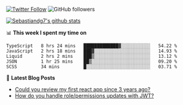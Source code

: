 <!--
[![visitors](https://visitor-badge.glitch.me/badge?page_id=sebastiandg7.sebastiandg7)](https://github.com/sebastiandg7)
-->
[![Twitter Follow](https://img.shields.io/twitter/follow/sebastiandg7?style=social&label=Follow)](https://twitter.com/sebastiandg7)
![GitHub followers](https://img.shields.io/github/followers/sebastiandg7?label=Follow&style=social)

[![Sebastiandg7's github stats](https://github-readme-stats.vercel.app/api?username=sebastiandg7)](https://github.com/anuraghazra/github-readme-stats)

📊 **This week I spent my time on**
<!--START_SECTION:waka-->
```text
TypeScript   8 hrs 24 mins   █████████████▓░░░░░░░░░░░   54.22 % 
JavaScript   2 hrs 18 mins   ███▓░░░░░░░░░░░░░░░░░░░░░   14.93 % 
Liquid       2 hrs 2 mins    ███▒░░░░░░░░░░░░░░░░░░░░░   13.12 % 
JSON         1 hr 25 mins    ██▒░░░░░░░░░░░░░░░░░░░░░░   09.20 % 
SCSS         34 mins         █░░░░░░░░░░░░░░░░░░░░░░░░   03.71 % 
```
<!--END_SECTION:waka-->

📕 **Latest Blog Posts**
<!-- BLOG-POST-LIST:START -->
- [Could you review my first react app since 3 years ago?](https://dev.to/sebastiandg7/could-you-review-my-first-react-app-since-3-years-ago-3nbh)
- [How do you handle role/permissions updates with JWT?](https://dev.to/sebastiandg7/how-do-you-handle-role-permissions-updates-with-jwt-3778)
<!-- BLOG-POST-LIST:END -->
